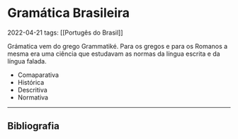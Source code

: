 # Gramática Brasileira
2022-04-21
tags: [[Portugês do Brasil]]

Grámatica vem do grego Grammatiké. Para os gregos e para os Romanos a mesma era uma ciência que estudavam as normas da língua escrita e da língua falada.

* Comaparativa
* Histórica
* Descritiva
* Normativa




-----------------------------------------------
## Bibliografia